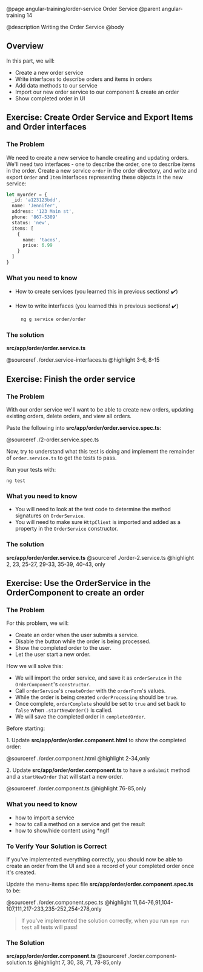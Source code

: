 @page angular-training/order-service Order Service
@parent angular-training 14

@description Writing the Order Service
@body

## Overview

In this part, we will:

- Create a new order service
- Write interfaces to describe orders and items in orders
- Add data methods to our service
- Import our new order service to our component & create an order
- Show completed order in UI

## Exercise: Create Order Service and Export Items and Order interfaces

### The Problem

We need to create a new service to handle creating and updating orders. We'll need two interfaces - one to describe the order, one to describe items in the order. Create a new service `order` in the order directory, and write and export `Order` and `Item` interfaces representing these objects in the new service:

```typescript
let myorder = {
  _id: 'a123123bdd',
  name: 'Jennifer',
  address: '123 Main st',
  phone: '867-5309'
  status: 'new',
  items: [
    {
      name: 'tacos',
      price: 6.99
    }
  ]
}
```

### What you need to know

- How to create services (you learned this in previous sections! ✔️)
- How to write interfaces (you learned this in previous sections! ✔️)

  ```bash
    ng g service order/order
  ```

### The solution

__src/app/order/order.service.ts__

@sourceref ./order.service-interfaces.ts
@highlight 3-6, 8-15

## Exercise: Finish the order service

### The Problem

With our order service we'll want to be able to create new orders, updating existing orders, delete orders, and view all orders.

Paste the following into __src/app/order/order.service.spec.ts__:

@sourceref ./2-order.service.spec.ts

Now, try to understand what this test is doing and
implement the remainder of `order.service.ts` to
get the tests to pass.

Run your tests with:

```shell
ng test
```

### What you need to know

- You will need to look at the test code to determine
  the method signatures on `OrderService`.
- You will need to make sure `HttpClient` is imported and
  added as a property in the  `OrderService` constructor.

### The solution

__src/app/order/order.service.ts__
@sourceref ./order-2.service.ts
@highlight 2, 23, 25-27, 29-33, 35-39, 40-43, only

## Exercise: Use the OrderService in the OrderComponent to create an order

### The Problem

For this problem, we will:

- Create an order when the user submits a service.
- Disable the button while the order is being processed.
- Show the completed order to the user.
- Let the user start a new order.

How we will solve this:

- We will import the order service, and save it as `orderService` in the
  `OrderComponent`'s `constructor`.
- Call `orderService`'s `createOrder` with the `orderForm`'s values.
- While the order is being created `orderProcessing` should be `true`.
- Once complete, `orderComplete` should be set to `true`
  and set back to `false` when `.startNewOrder()` is called.
- We will save the completed order in `completedOrder`.

Before starting:

1\. Update __src/app/order/order.component.html__ to show the completed order:

@sourceref ./order.component.html
@highlight 2-34,only

2\. Update __src/app/order/order.component.ts__ to have a `onSubmit` method and
    a `startNewOrder` that will start a new order.

@sourceref ./order.component.ts
@highlight 76-85,only

### What you need to know

- how to import a service
- how to call a method on a service and get the result
- how to show/hide content using \*ngIf

### To Verify Your Solution is Correct

If you've implemented everything correctly, you should now be able to create an order from the UI and see a record of your completed order once it's created.

Update the menu-items spec file  __src/app/order/order.component.spec.ts__ to be:

@sourceref ./order.component.spec.ts
@highlight 11,64-76,91,104-107,111,217-233,235-252,254-278,only

> If you've implemented the solution correctly, when you run `npm run test` all tests will pass!


### The Solution

__src/app/order/order.component.ts__
@sourceref ./order.component-solution.ts
@highlight 7, 30, 38, 71, 78-85,only

